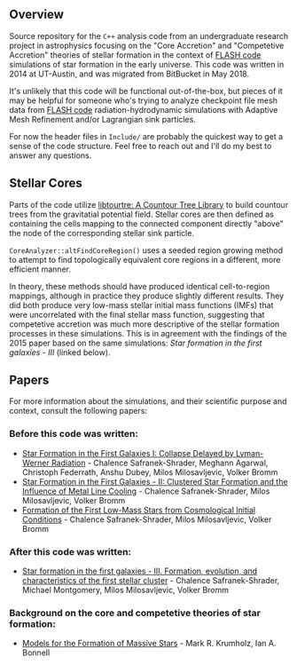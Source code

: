 ## Overview

Source repository for the `C++` analysis code from an undergraduate research project in astrophysics focusing on the "Core Accretion" and "Competetive Accretion" theories of stellar formation in the context of [FLASH code](http://flash.uchicago.edu/site/flashcode/) simulations of star formation in the early universe. This code was written in 2014 at UT-Austin, and was migrated from BitBucket in May 2018.

It's unlikely that this code will be functional out-of-the-box, but pieces of it may be helpful for someone who's trying to analyze checkpoint file mesh data from [FLASH code](http://flash.uchicago.edu/site/flashcode/) radiation-hydrodynamic simulations with Adaptive Mesh Refinement and/or Lagrangian sink particles.

For now the header files in `Include/` are probably the quickest way to get a sense of the code structure. Feel free to reach out and I'll do my best to answer any questions.

## Stellar Cores

Parts of the code utilize [libtourtre: A Countour Tree Library](http://graphics.cs.ucdavis.edu/~sdillard/libtourtre/doc/html/) to build countour trees from the gravitatial potential field. Stellar cores are then defined as containing the cells mapping to the connected component directly "above" the node of the corresponding stellar sink particle.

`CoreAnalyzer::altFindCoreRegion()` uses a seeded region growing method to attempt to find topologically equivalent core regions in a different, more efficient manner.

In theory, these methods should have produced identical cell-to-region mappings, although in practice they produce slightly different results. They did both produce very low-mass stellar initial mass functions (IMFs) that were uncorrelated with the final stellar mass function, suggesting that competetive accretion was much more descriptive of the stellar formation processes in these simulations. This is in agreement with the findings of the 2015 paper based on the same simulations: *Star formation in the first galaxies - III* (linked below).

## Papers

For more information about the simulations, and their scientific purpose and context, consult the following papers:

### Before this code was written:

- [Star Formation in the First Galaxies I: Collapse Delayed by Lyman-Werner Radiation](https://arxiv.org/abs/1205.3835) - Chalence Safranek-Shrader, Meghann Agarwal, Christoph Federrath, Anshu Dubey, Milos Milosavljevic, Volker Bromm
- [Star Formation in the First Galaxies - II: Clustered Star Formation and the Influence of Metal Line Cooling](https://arxiv.org/abs/1307.1982) - Chalence Safranek-Shrader, Milos Milosavljevic, Volker Bromm
- [Formation of the First Low-Mass Stars from Cosmological Initial Conditions](https://arxiv.org/abs/1401.0540) - Chalence Safranek-Shrader, Milos Milosavljevic, Volker Bromm

### After this code was written:

- [Star formation in the first galaxies - III. Formation, evolution, and characteristics of the first stellar cluster](https://arxiv.org/abs/1501.03212) - Chalence Safranek-Shrader, Michael Montgomery, Milos Milosavljevic, Volker Bromm

### Background on the core and competetive theories of star formation:

- [Models for the Formation of Massive Stars](https://arxiv.org/abs/0712.0828) - Mark R. Krumholz, Ian A. Bonnell


